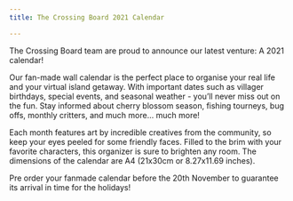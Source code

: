 ```yaml
---
title: The Crossing Board 2021 Calendar

---
```

The Crossing Board team are proud to announce our latest venture: A 2021 calendar!

Our fan-made wall calendar is the perfect place to organise your real life and your virtual island getaway. With important dates such as villager birthdays, special events, and seasonal weather - you’ll never miss out on the fun. Stay informed about cherry blossom season, fishing tourneys, bug offs, monthly critters, and much more… much more!

Each month features art by incredible creatives from the community, so keep your eyes peeled for some friendly faces. Filled to the brim with your favorite characters, this organizer is sure to brighten any room. The dimensions of the calendar are A4 (21x30cm or 8.27x11.69 inches).

Pre order your fanmade calendar before the 20th November to guarantee its arrival in time for the holidays!